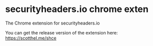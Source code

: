 # securityheaders.io chrome exten
The Chrome extension for securityheaders.io

You can get the release version of the extension here: https://scotthel.me/shce
